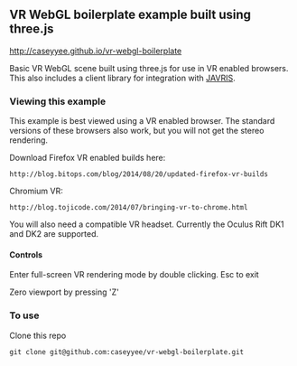 ## VR WebGL boilerplate example built using three.js

http://caseyyee.github.io/vr-webgl-boilerplate

Basic VR WebGL scene built using three.js for use in VR enabled browsers.  This also includes a client library for integration with  [JAVRIS](https://github.com/caseyyee/JAVRIS "JAVRIS").

### Viewing this example

This example is best viewed using a VR enabled browser.   The standard versions of these browsers also work, but you will not get the stereo rendering.

Download Firefox VR enabled builds here:
```
http://blog.bitops.com/blog/2014/08/20/updated-firefox-vr-builds
```
Chromium VR:

```
http://blog.tojicode.com/2014/07/bringing-vr-to-chrome.html
```

You will also need a compatible VR headset.  Currently the Oculus Rift DK1 and DK2 are supported.

#### Controls
Enter full-screen VR rendering mode by double clicking.
Esc to exit

Zero viewport by pressing 'Z'


### To use 
Clone this repo 
```
git clone git@github.com:caseyyee/vr-webgl-boilerplate.git
``` 


